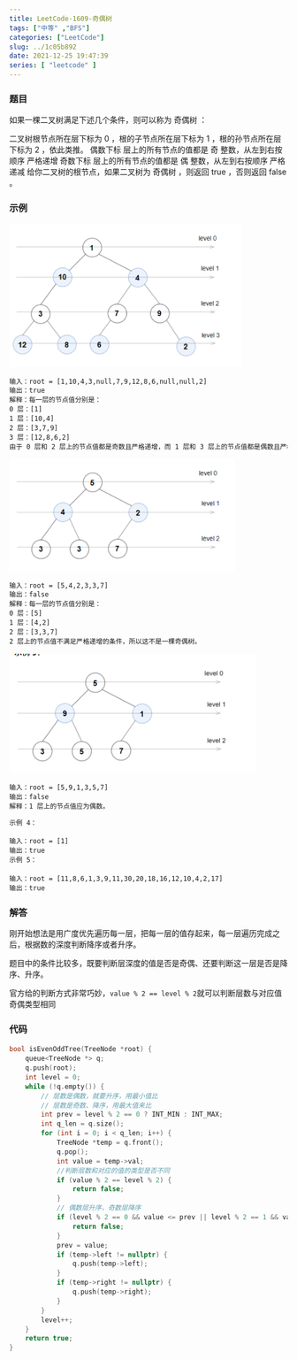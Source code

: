 ```yaml
---
title: LeetCode-1609-奇偶树
tags: ["中等" ,"BFS"]
categories: ["LeetCode"]
slug: ../1c05b892
date: 2021-12-25 19:47:39
series: [ "leetcode" ] 
---
```


### 题目

如果一棵二叉树满足下述几个条件，则可以称为 奇偶树 ：

二叉树根节点所在层下标为 0 ，根的子节点所在层下标为 1 ，根的孙节点所在层下标为 2 ，依此类推。
偶数下标 层上的所有节点的值都是 奇 整数，从左到右按顺序 严格递增
奇数下标 层上的所有节点的值都是 偶 整数，从左到右按顺序 严格递减
给你二叉树的根节点，如果二叉树为 奇偶树 ，则返回 true ，否则返回 false 。

<!--more-->

### 示例

![image-20211225194858695](index/image-20211225194858695.png)

```tex
输入：root = [1,10,4,3,null,7,9,12,8,6,null,null,2]
输出：true
解释：每一层的节点值分别是：
0 层：[1]
1 层：[10,4]
2 层：[3,7,9]
3 层：[12,8,6,2]
由于 0 层和 2 层上的节点值都是奇数且严格递增，而 1 层和 3 层上的节点值都是偶数且严格递减，因此这是一棵奇偶树。
```

![image-20211225194934019](index/image-20211225194934019.png)

```tex
输入：root = [5,4,2,3,3,7]
输出：false
解释：每一层的节点值分别是：
0 层：[5]
1 层：[4,2]
2 层：[3,3,7]
2 层上的节点值不满足严格递增的条件，所以这不是一棵奇偶树。
```

![image-20211225195015355](index/image-20211225195015355.png)

```
输入：root = [5,9,1,3,5,7]
输出：false
解释：1 层上的节点值应为偶数。
```

```tex
示例 4：

输入：root = [1]
输出：true
示例 5：

输入：root = [11,8,6,1,3,9,11,30,20,18,16,12,10,4,2,17]
输出：true
```

### 解答

刚开始想法是用广度优先遍历每一层，把每一层的值存起来，每一层遍历完成之后，根据数的深度判断降序或者升序。

题目中的条件比较多，既要判断层深度的值是否是奇偶、还要判断这一层是否是降序、升序。

官方给的判断方式非常巧妙，`value % 2 == level % 2`就可以判断层数与对应值奇偶类型相同

### 代码

```C++
bool isEvenOddTree(TreeNode *root) {
    queue<TreeNode *> q;
    q.push(root);
    int level = 0;
    while (!q.empty()) {
        // 层数是偶数，就要升序，用最小值比
        // 层数是奇数、降序，用最大值来比
        int prev = level % 2 == 0 ? INT_MIN : INT_MAX;
        int q_len = q.size();
        for (int i = 0; i < q_len; i++) {
            TreeNode *temp = q.front();
            q.pop();
            int value = temp->val;
            //判断层数和对应的值的类型是否不同
            if (value % 2 == level % 2) {
                return false;
            }
            // 偶数层升序，奇数层降序
            if (level % 2 == 0 && value <= prev || level % 2 == 1 && value >= prev) {
                return false;
            }
            prev = value;
            if (temp->left != nullptr) {
                q.push(temp->left);
            }
            if (temp->right != nullptr) {
                q.push(temp->right);
            }
        }
        level++;
    }
    return true;
}
```
